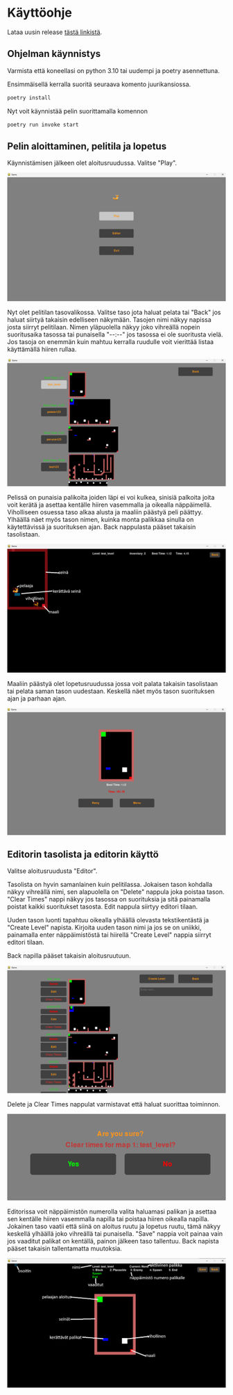 # Käyttöohje

Lataa uusin release [tästä linkistä](https://github.com/Zediyo/ot-harjoitustyo/releases).

## Ohjelman käynnistys

Varmista että koneellasi on python 3.10 tai uudempi ja poetry asennettuna.

Ensimmäisellä kerralla suoritä seuraava komento juurikansiossa.

```bash
poetry install
```

Nyt voit käynnistää pelin suorittamalla komennon

```bash
poetry run invoke start
```
## Pelin aloittaminen, pelitila ja lopetus

Käynnistämisen jälkeen olet aloitusruudussa. Valitse "Play".

![peli1](./kuvat/peli1.png)

Nyt olet pelitilan tasovalikossa. Valitse taso jota haluat pelata tai "Back" jos haluat siirtyä takaisin edelliseen näkymään.
Tasojen nimi näkyy napissa josta siirryt pelitilaan. Nimen yläpuolella näkyy joko vihreällä nopein suoritusaika tasossa tai punaisella "--:--" jos tasossa ei ole suoritusta vielä. Jos tasoja on enemmän kuin mahtuu kerralla ruudulle voit vierittää listaa käyttämällä hiiren rullaa.

![peli2](./kuvat/peli2.png)

Pelissä on punaisia palikoita joiden läpi ei voi kulkea, sinisiä palkoita joita voit kerätä ja asettaa kentälle hiiren vasemmalla ja oikealla näppäimellä.
Viholliseen osuessa taso alkaa alusta ja maaliin päästyä peli päättyy.
Ylhäällä näet myös tason nimen, kuinka monta palikkaa sinulla on käytettävissä ja suorituksen ajan.
Back nappulasta pääset takaisin tasolistaan.

![peli3](./kuvat/peli3.png)

Maaliin päästyä olet lopetusruudussa jossa voit palata takaisin tasolistaan tai pelata saman tason uudestaan.
Keskellä näet myös tason suorituksen ajan ja parhaan ajan.

![peli4](./kuvat/peli4.png)


## Editorin tasolista ja editorin käyttö

Valitse aloitusruudusta "Editor".

Tasolista on hyvin samanlainen kuin pelitilassa. Jokaisen tason kohdalla näkyy vihreällä nimi, sen alapuolella on "Delete" nappula joka poistaa tason. "Clear Times" nappi näkyy jos tasossa on suorituksia ja sitä painamalla poistat kaikki suoritukset tasosta. Edit nappula siirtyy editori tilaan.

Uuden tason luonti tapahtuu oikealla ylhäällä olevasta tekstikentästä ja "Create Level" napista. Kirjoita uuden tason nimi ja jos se on uniikki, painamalla enter näppäimistöstä tai hiirellä "Create Level" nappia siirryt editori tilaan.

Back napilla pääset takaisin aloitusruutuun.

![editor1](./kuvat/editori1.png)

Delete ja Clear Times nappulat varmistavat että haluat suorittaa toiminnon.

![confirm1](./kuvat/confirm1.png)

Editorissa voit näppäimistön numerolla valita haluamasi palikan ja asettaa sen kentälle hiiren vasemmalla napilla tai poistaa hiiren oikealla napilla. Jokainen taso vaatii että siinä on aloitus ruutu ja lopetus ruutu, tämä näkyy keskellä ylhäällä joko vihreällä tai punaisella. "Save" nappia voit painaa vain jos vaaditut palikat on kentällä, painon jälkeen taso tallentuu. Back napista pääset takaisin tallentamatta muutoksia.

![editor2](./kuvat/editori2.png)
